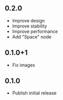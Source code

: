## 0.2.0

* Improve design
* Improve stability
* Improve performance
* Add "Space" node

## 0.1.0+1

* Fix images

## 0.1.0

* Publish initial release
